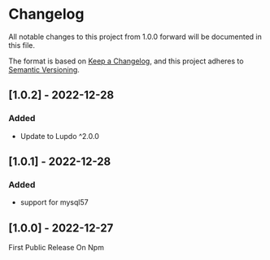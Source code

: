 # Changelog

All notable changes to this project from 1.0.0 forward will be documented in this file.

The format is based on [Keep a Changelog](https://keepachangelog.com/en/1.0.0/),
and this project adheres to [Semantic Versioning](https://semver.org/spec/v2.0.0.html).

## [1.0.2] - 2022-12-28

### Added

-   Update to Lupdo ^2.0.0

## [1.0.1] - 2022-12-28

### Added

-   support for mysql57

## [1.0.0] - 2022-12-27

First Public Release On Npm
